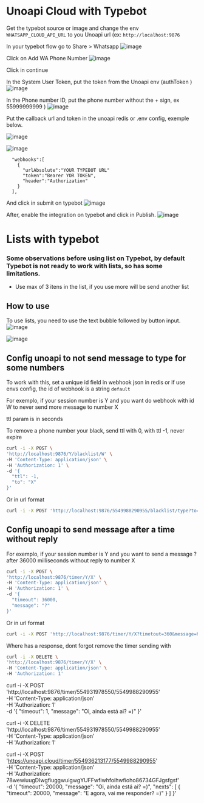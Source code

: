 # Unoapi Cloud with Typebot

Get the typebot source or image and change the env `WHATSAPP_CLOUD_API_URL` to you Unoapi url (ex: `http://localhost:9876` 

In your typebot flow go to Share > Whatsapp  ![image](prints/whatsapp_menu.png)

Click on Add WA Phone Number ![image](prints/add_phone.png)

Click in continue

In the System User Token, put the token from the Unoapi env (authToken  ) ![image](prints/put_token.png)

In the Phone number ID, put the phone number without the + sign, ex 55999999999  ) ![image](prints/phone_number.png)

Put the callback url and token in the unoapi redis or .env config, exemple below.

![image](prints/callback.png)

![image](prints/config_uno.png)

```env
  "webhooks":[
    {
      "urlAbsolute":"YOUR TYPEBOT URL"
      "token":"Bearer YOR TOKEN",
      "header":"Authorization"
    }
  ],
````

And click in submit on typebot ![image](prints/callback.png)

After, enable the integration on typebot and click in Publish. ![image](prints/publish.png)

# Lists with typebot

### Some observations before using list on Typebot, by default Typebot is not ready to work with lists, so has some limitations. 

* Use max of 3 itens in the list, if you use more will be send another list

## How to use

To use lists, you need to use the text bubble followed by button input. ![image](prints/lists.png)

![image](prints/exemple_list_typebot.png)

## Config unoapi to not send message to type for some numbers
To work with this, set a unique id field in webhook json in redis or if use envs config, the id of webhook is a string `default`

For exemplo, if your session number is Y and you want do webhook with id W to never send more message to number X

ttl param is in seconds

To remove a phone number your black, send ttl with 0, with ttl -1, never expire

```sh
curl -i -X POST \
'http://localhost:9876/Y/blacklist/W' \
-H 'Content-Type: application/json' \
-H 'Authorization: 1' \
-d '{ 
  "ttl": -1, 
  "to": "X"
}'
```

Or in url format
```sh
curl -i -X POST 'http://localhost:9876/5549988290955/blacklist/type?to=5549999621461&ttl=-1&access_token=1'
```

## Config unoapi to send message after a time without reply
For exemplo, if your session number is Y and you want to send a message ? after 36000 milliseconds without reply to number X

```sh
curl -i -X POST \
'http://localhost:9876/timer/Y/X' \
-H 'Content-Type: application/json' \
-H 'Authorization: 1' \
-d '{ 
  "timeout": 36000,
  "message": "?"
}'
```

Or in url format
```sh
curl -i -X POST 'http://localhost:9876/timer/Y/X?timetout=360&message=hummm&access_token=1'
```

Where has a response, dont forgot remove the timer sending with

```sh
curl -i -X DELETE \
'http://localhost:9876/timer/Y/X' \
-H 'Content-Type: application/json' \
-H 'Authorization: 1'
```


curl -i -X POST \
'http://localhost:9876/timer/554931978550/5549988290955' \
-H 'Content-Type: application/json' \
-H 'Authorization: 1' \
-d '{ 
  "timeout": 1,
  "message": "Oi, ainda está ai? =)"
}'

curl -i -X DELETE \
'http://localhost:9876/timer/554931978550/5549988290955' \
-H 'Content-Type: application/json' \
-H 'Authorization: 1'

curl -i -X POST \
'https://unoapi.cloud/timer/554936213177/5549988290955' \
-H 'Content-Type: application/json' \
-H 'Authorization: 78wewiuugDIwgfiuggwuigwgYUFFwfiwhfoihwfioho86734GFJgsfgsf' \
-d '{ 
  "timeout": 20000,
  "message": "Oi, ainda está ai? =)",
  "nexts": [
    {
      "timeout": 20000,
      "message": "E agora, vai me responder? =)"
    }
  ]
}'